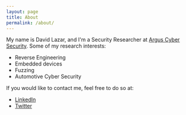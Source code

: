```yaml
---
layout: page
title: About
permalink: /about/
---
```


My name is David Lazar, and I'm a Security Researcher at [Argus Cyber Security](https://argus-sec.com/).
Some of my research interests:
* Reverse Engineering
* Embedded devices
* Fuzzing
* Automotive Cyber Security

If you would like to contact me, feel free to do so at:
* [LinkedIn](https://www.linkedin.com/in/david-l-b82910a3/)
* [Twitter](https://twitter.com/_DavidLazar)
